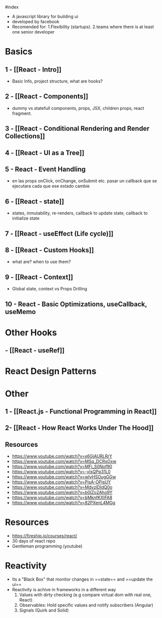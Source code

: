 #index

+ A javascript library for building ui
+ developed by facebook
+ Recomended for: 1.Flexibility (startups). 2.teams where there is at least one senior developer
# Basics
## 1 - [[React - Intro]]
+ Basic Info, project structure, what are hooks?
## 2 - [[React - Components]]
+ dummy vs statefull components, props, JSX, children props, react fragment.
## 3 - [[React - Conditional Rendering and Render Collections]]

## 4 - [[React - UI as a Tree]]

## 5 - React - Event Handling
+ en las props onClick, onChange, onSubmit etc. pasar un callback que se ejecutara cada que ese estado cambie
## 6 - [[React - state]]
+ states, inmutability, re-renders, callback to update state, callback to initialize state
## 7 - [[React - useEffect (Life cycle)]]

## 8 - [[React - Custom Hooks]]
+ what are? when to use them? 
## 9 - [[React - Context]]
+ Global state, context vs Props Drilling
## 10 - React - Basic Optimizations, useCallback, useMemo

# Other Hooks

## - [[React - useRef]]
 
# React Design Patterns

# Other
## 1 -  [[React.js - Functional Programming in React]]
## 2- [[React - How React Works Under The Hood]]

## Resources
+ https://www.youtube.com/watch?v=x6GjAURLRrY
+ https://www.youtube.com/watch?v=MSq_DCRxOxw
+ https://www.youtube.com/watch?v=MFj_S0Nof90
+ https://www.youtube.com/watch?v=-yIsQPp31L0
+ https://www.youtube.com/watch?v=wIyHSOugGGw
+ https://www.youtube.com/watch?v=PisA-OPisUY
+ https://www.youtube.com/watch?v=MdvzlDIdQ0o
+ https://www.youtube.com/watch?v=b0IZo2Aho9Y
+ https://www.youtube.com/watch?v=bMknfKXIFA8
+ https://www.youtube.com/watch?v=82PXenL4MGg
# Resources
+ https://fireship.io/courses/react/
+ 30 days of react repo
+ Gentleman programming (youtube)

# Reactivity
+ Its a "Black Box" that monitor changes in ==state== and ==update the ui==
+ Reactivity is achive in frameworks in a different way
	1. Values with dirty checking (e.g compare virtual dom with real one, React)
	2. Observables: Hold specific values and notify subscribers (Angular)
	3. Signals (Quirk and Solid)
